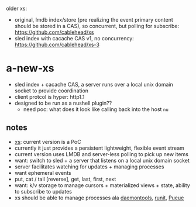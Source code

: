 older xs:

- original, lmdb index/store (pre realizing the event primary content should be
  stored in a CAS), so concurrent, but polling for subscribe:
  https://github.com/cablehead/xs
- sled index with cacache CAS v1, no concurrency: https://github.com/cablehead/xs-3

# a-new-xs

- sled index + cacache CAS, a server runs over a local unix domain socket to
  provide coordination
- client protcol is hyper: http1.1
- designed to be run as a nushell plugin??
    - need poc: what does it look like calling back into the host `nu`


## notes

- [xs](https://github.com/cablehead/xs): current version is a PoC
- currently it just provides a persistent lightweight, flexible event stream
- current version uses LMDB and server-less polling to pick up new items
- want: switch to sled + a server that listens on a local unix domain socket
- server facilitates watching for updates + managing processes
- want ephemeral events
- put, cat / tail [reverse], get, last, first, next
- want: k/v storage to manage cursors + materialized views + state, ability to subscribe to updates
- xs should be able to manage processes ala [daemontools](http://cr.yp.to/daemontools.html), [runit](https://smarden.org/runit/), [Pueue](https://github.com/Nukesor/pueue)
